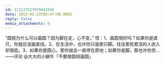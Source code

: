 ```yaml
---
id: 111137527879441936
date: 2015-01-23T03:47:00.000Z
reply: false
media_attachments: 0
---
```


“圆规为什么可以画圆？因为脚在走，心不变。” 悟：1、画圆很好吗？如果你是直尺，你就应该画直线。2、在生活中，也许你只是那只脚。往往累死累活的人收入却很低。3、如果你是圆心，那你就会一直停在原地；如果你是脚，那也许你劳…——评论 @大大的小蜗牛「不要做圆规画圆」​​​​

